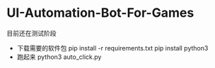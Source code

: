 # UI-Automation-Bot-For-Games

目前还在测试阶段

- 下载需要的软件包
pip install -r requirements.txt
pip install python3
- 跑起来
python3 auto_click.py